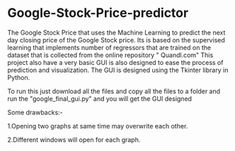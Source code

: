 # Google-Stock-Price-predictor
The Google Stock Price that uses the Machine Learning to predict the next day closing price of the Google Stock price. Its is based on the supervised learning that implements number of regressors that are trained on the dataset that is collected from
the online repository " Quandl.com" 
This project also have a very basic GUI is also designed to ease the process of prediction and visualization. The GUI is designed using the Tkinter library in Python.

To run this just download all the files and copy all the files to a folder and run the "google_final_gui.py" and you will get the GUI designed

Some drawbacks:-

1.Opening two graphs at same time may overwrite each other.

2.Different windows will open for each graph.
